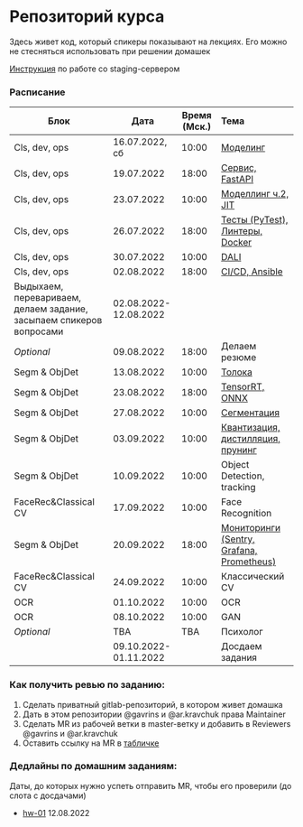# Репозиторий курса

Здесь живет код, который спикеры показывают на лекциях. Его можно не стесняться использовать при решении домашек

[Инструкция](staging-server.md) по работе со staging-сервером

### Расписание

| Блок                                                                | Дата                  | Время (Мск.) | Тема                                                                       |
|---------------------------------------------------------------------|-----------------------|--------------|:---------------------------------------------------------------------------|
| Cls, dev, ops                                                       | 16.07.2022, сб        | 10:00        | [Моделинг](week-01-modelling)                                              |
| Cls, dev, ops                                                       | 19.07.2022            | 18:00        | [Сервис, FastAPI](week-01-fastapi)                                         |
| Cls, dev, ops                                                       | 23.07.2022            | 10:00        | [Моделлинг ч.2, JIT](week-02-modelling)                                    |
| Cls, dev, ops                                                       | 26.07.2022            | 18:00        | [Тесты (PyTest), Линтеры, Docker](week-02-dev)                             |
| Cls, dev, ops                                                       | 30.07.2022            | 10:00        | [DALI](week-03-dali)                                                       |
| Cls, dev, ops                                                       | 02.08.2022            | 18:00        | [CI/CD, Ansible](week-03-dev)                                              |
| Выдыхаем, перевариваем, делаем задание, засыпаем спикеров вопросами | 02.08.2022-12.08.2022 | 
| *Optional*                                                          | 09.08.2022            | 18:00        | Делаем резюме                                                              | 
| Segm & ObjDet                                                       | 13.08.2022            | 10:00        | [Толока](week-04-toloka)                                                   |
| Segm & ObjDet                                                       | 23.08.2022            | 18:00        | [TensorRT, ONNX](week-05-tensorrt)                                         |
| Segm & ObjDet                                                       | 27.08.2022            | 10:00        | [Сегментация](week-05-segmentation)                                        |
| Segm & ObjDet                                                       | 03.09.2022            | 10:00        | [Квантизация, дистилляция, прунинг](week-06-compression)                   |
| Segm & ObjDet                                                       | 10.09.2022            | 10:00        | Object Detection, tracking                                                 |
| FaceRec&Classical CV                                                | 17.09.2022            | 10:00        | Face Recognition                                                           |
| Segm & ObjDet                                                       | 20.09.2022            | 18:00        | [Мониторинги (Sentry, Grafana, Prometheus)](week-07-dev-monitoring)                                  |
| FaceRec&Classical CV                                                | 24.09.2022            | 10:00        | Классический CV                                                            |
| OCR                                                                 | 01.10.2022            | 10:00        | OCR                                                                        |
| OCR                                                                 | 08.10.2022            | 10:00        | GAN                                                                        |
| *Optional*                                                          | TBA                   | TBA          | Психолог                                                                   |
|                                                                     | 09.10.2022-01.11.2022 |              | Досдаем задания                                                            |

### Как получить ревью по заданию:

1. Сделать приватный gitlab-репозиторий, в котором живет домашка
2. Дать в этом репозитории @gavrins и @ar.kravchuk права Maintainer
3. Сделать MR из рабочей ветки в master-ветку и добавить в Reviewers @gavrins и @ar.kravchuk
4. Оставить ссылку на MR в [табличке](https://docs.google.com/spreadsheets/d/1mQSsBWeq29IGiwqAXKfsON8lx-2yQVTdM5r7EnPV8eg/edit?usp=sharing)

### Дедлайны по домашним заданиям:
Даты, до которых нужно успеть отправить MR, чтобы его проверили (до слота с досдачами)

* [hw-01](hw-01) 12.08.2022
